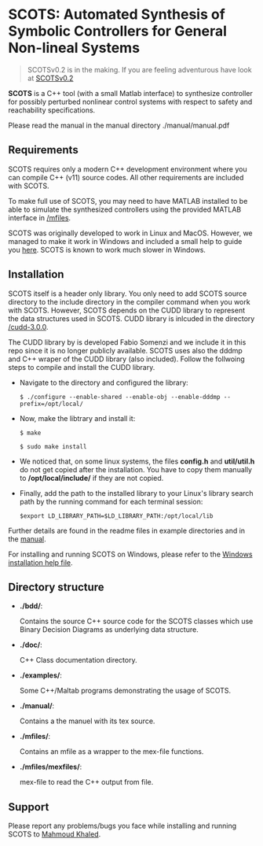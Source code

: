 # SCOTS: Automated Synthesis of Symbolic Controllers for General Non-lineal Systems

> SCOTSv0.2 is in the making. If you are feeling adventurous have
> look at [SCOTSv0.2](https://gitlab.lrz.de/matthias/SCOTSv0.2)

**SCOTS** is a C++ tool (with a small Matlab interface) to synthesize controller for
possibly perturbed nonlinear control systems with respect to safety and reachability specifications.

Please read the manual in the manual directory ./manual/manual.pdf

## Requirements

SCOTS requires only a modern C++ development environment where you can compile C++ (v11) source codes.
All other requirements are included with SCOTS.

To make full use of SCOTS, you may need to have MATLAB installed to be able to simulate the synthesized controllers using the provided MATLAB interface in [/mfiles](/mfiles).

SCOTS was originally developed to work in Linux and MacOS. However, we managed to make it work in Windows and included a small help to guide you [here](/installation_notes_windows.txt). SCOTS is known to work much slower in Windows.

## Installation

SCOTS itself is a header only library. You only need to add SCOTS source directory to the include directory in the compiler command when you work with SCOTS. However, SCOTS depends on the CUDD library to represent the data structures used in SCOTS.
CUDD library is inlcuded in the directory [/cudd-3.0.0](/cudd-3.0.0).

The CUDD library by is developed Fabio Somenzi and we include it in this repo since it is no longer publicly available. SCOTS uses also the dddmp and C++ wraper of the CUDD library (also included). Follow the follwoing steps to compile and install the CUDD library.

- Navigate to the directory and configured the library:  

    `$ ./configure --enable-shared --enable-obj --enable-dddmp --prefix=/opt/local/`

- Now, make the libtrary and install it:

    `$ make`

    `$ sudo make install`

- We noticed that, on some linux systems, the files **config.h** and **util/util.h** do not get copied after  the installation. You have to copy them manually to **/opt/local/include/** if they are not copied.

- Finally, add the path to the installed library to your Linux's library search path by the running command for each terminal session:

    `$export LD_LIBRARY_PATH=$LD_LIBRARY_PATH:/opt/local/lib`

Further details are found in the readme files in example directories and in the [manual](/manual/manual.pdf).

For installing and running SCOTS on Windows, please refer to the [Windows installation help file](/installation_notes_windows.txt).

## Directory structure

- **./bdd/**:

    Contains the source C++ source code for the SCOTS classes which use Binary Decision Diagrams as underlying data structure.

- **./doc/**:

    C++ Class documentation directory.
  
- **./examples/**:

    Some C++/Maltab programs demonstrating the usage of SCOTS.
  
- **./manual/**:

    Contains a the manuel with its tex source.
  
- **./mfiles/**:

    Contains an mfile as a wrapper to the mex-file functions.
  
- **./mfiles/mexfiles/**:

    mex-file to read the C++ output from file.

## Support

Please report any problems/bugs you face while installing and running SCOTS to [Mahmoud Khaled](http://hyconsys.com/members/mkhaled/).
